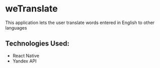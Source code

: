 <h1>weTranslate</h1>

<p>This application lets the user translate words entered in English to other languages</p>

<h2>Technologies Used: </h2>
<ul>
<li>React Native</li>
<li>Yandex API</li>
</ul>
